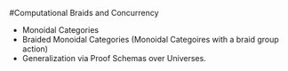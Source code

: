 #Computational Braids and Concurrency

- Monoidal Categories
- Braided Monoidal Categories (Monoidal Categoires with a braid group action)
- Generalization via Proof Schemas over Universes.


